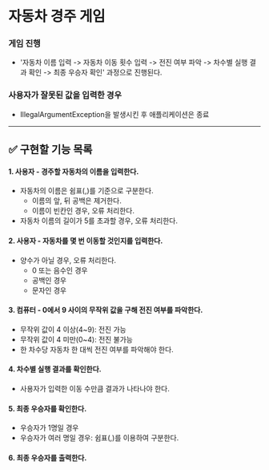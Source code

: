 # 자동차 경주 게임
### 게임 진행
- '자동차 이름 입력 -> 자동차 이동 횟수 입력 -> 전진 여부 파악 -> 차수별 실행 결과 확인 -> 최종 우승자 확인' 과정으로 진행된다.

### 사용자가 잘못된 값을 입력한 경우
- IllegalArgumentException을 발생시킨 후 애플리케이션은 종료

---

## ✅ 구현할 기능 목록

#### 1. 사용자 - 경주할 자동차의 이름을 입력한다.
- 자동차의 이름은 쉼표(,)를 기준으로 구분한다.
  - 이름의 앞, 뒤 공백은 제거한다.
  - 이름이 빈칸인 경우, 오류 처리한다.
- 자동차 이름의 길이가 5를 초과할 경우, 오류 처리한다.

#### 2. 사용자 - 자동차를 몇 번 이동할 것인지를 입력한다.
- 양수가 아닐 경우, 오류 처리한다.
  - 0 또는 음수인 경우
  - 공백인 경우
  - 문자인 경우

#### 3. 컴퓨터 - 0에서 9 사이의 무작위 값을 구해 전진 여부를 파악한다.
- 무작위 값이 4 이상(4~9): 전진 가능
- 무작위 값이 4 미만(0~4): 전진 불가능
- 한 차수당 자동차 한 대씩 전진 여부를 파악해야 한다.

#### 4. 차수별 실행 결과를 확인한다.
- 사용자가 입력한 이동 수만큼 결과가 나타나야 한다.

#### 5. 최종 우승자를 확인한다.
- 우승자가 1명일 경우
- 우승자가 여러 명일 경우: 쉼표(,)를 이용하여 구분한다.

#### 6. 최종 우승자를 출력한다.

